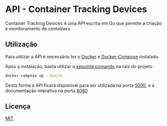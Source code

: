 # API - Container Tracking Devices
Container Tracking Devices é uma API escrita em Go que permite a criação e monitoramento de containers

## Utilização
Para utilizar a API é necessário ter o [Docker](https://docs.docker.com/get-docker/) e [Docker-Compose](https://docs.docker.com/compose/install/) instalado.

Após a instalação, basta utilizar o [seguinte comando](https://docs.docker.com/compose/reference/up/) na raiz do projeto

```bash
docker-compose up --build
```
Desta forma a API ficará disponível para ser utilizada na porta [5000](http://localhost:5000), e a documentação interativa na porta [8080](http://localhost:8080)

## Licença
[MIT](https://choosealicense.com/licenses/mit/)